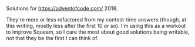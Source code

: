 Solutions for https://adventofcode.com/ 2018.

They're more or less refactored from my contest-time answers (though,
at this writing, mostly less after the first 10 or so). I'm using this
as a workout to improve Squeam, so I care the most about good
solutions being writable, not that they be the first I can think of.
